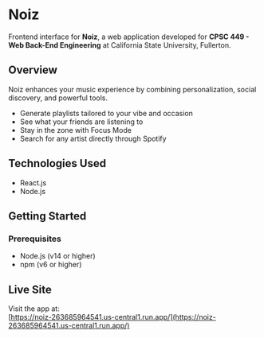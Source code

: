 # Noiz

Frontend interface for **Noiz**, a web application developed for **CPSC 449 - Web Back-End Engineering** at California State University, Fullerton.

## Overview

Noiz enhances your music experience by combining personalization, social discovery, and powerful tools.

- Generate playlists tailored to your vibe and occasion  
- See what your friends are listening to  
- Stay in the zone with Focus Mode  
- Search for any artist directly through Spotify

## Technologies Used

- React.js  
- Node.js

## Getting Started

### Prerequisites

- Node.js (v14 or higher)  
- npm (v6 or higher)

## Live Site

Visit the app at:  
[https://noiz-263685964541.us-central1.run.app/](https://noiz-263685964541.us-central1.run.app/)